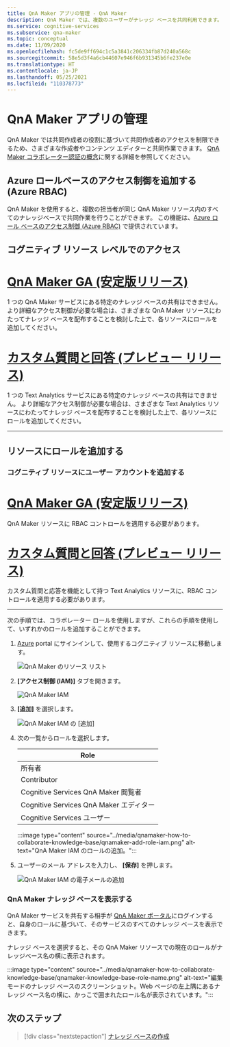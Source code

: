 ```yaml
---
title: QnA Maker アプリの管理 - QnA Maker
description: QnA Maker では、複数のユーザーがナレッジ ベースを共同利用できます。 QnA Maker には、アクティブ ラーニングを使用してナレッジ ベースの質を向上させる機能があります。 既存の質問の削除や変更は行わずに、レビュー、承認、却下できます。
ms.service: cognitive-services
ms.subservice: qna-maker
ms.topic: conceptual
ms.date: 11/09/2020
ms.openlocfilehash: fc5de9ff694c1c5a3841c206334fb87d240a568c
ms.sourcegitcommit: 58e5d3f4a6cb44607e946f6b931345b6fe237e0e
ms.translationtype: HT
ms.contentlocale: ja-JP
ms.lasthandoff: 05/25/2021
ms.locfileid: "110378773"
---
```

# <a name="manage-qna-maker-app"></a>QnA Maker アプリの管理

QnA Maker では共同作成者の役割に基づいて共同作成者のアクセスを制限できるため、さまざまな作成者やコンテンツ エディターと共同作業できます。
[QnA Maker コラボレーター認証の概念](../Concepts/role-based-access-control.md)に関する詳細を参照してください。

## <a name="add-azure-role-based-access-control-azure-rbac"></a>Azure ロールベースのアクセス制御を追加する (Azure RBAC)

QnA Maker を使用すると、複数の担当者が同じ QnA Maker リソース内のすべてのナレッジベースで共同作業を行うことができます。 この機能は、[Azure ロール ベースのアクセス制御 (Azure RBAC)](../../../role-based-access-control/role-assignments-portal.md) で提供されています。

## <a name="access-at-the-cognitive-resource-level"></a>コグニティブ リソース レベルでのアクセス

# <a name="qna-maker-ga-stable-release"></a>[QnA Maker GA (安定版リリース)](#tab/v1)

1 つの QnA Maker サービスにある特定のナレッジ ベースの共有はできません。 より詳細なアクセス制御が必要な場合は、さまざまな QnA Maker リソースにわたってナレッジ ベースを配布することを検討した上で、各リソースにロールを追加してください。

# <a name="custom-question-answering-preview-release"></a>[カスタム質問と回答 (プレビュー リリース)](#tab/v2)

1 つの Text Analytics サービスにある特定のナレッジ ベースの共有はできません。 より詳細なアクセス制御が必要な場合は、さまざまな Text Analytics リソースにわたってナレッジ ベースを配布することを検討した上で、各リソースにロールを追加してください。

---

## <a name="add-a-role-to-a-resource"></a>リソースにロールを追加する

### <a name="add-a-user-account-to-the-cognitive-resource"></a>コグニティブ リソースにユーザー アカウントを追加する

# <a name="qna-maker-ga-stable-release"></a>[QnA Maker GA (安定版リリース)](#tab/v1)

QnA Maker リソースに RBAC コントロールを適用する必要があります。

# <a name="custom-question-answering-preview-release"></a>[カスタム質問と回答 (プレビュー リリース)](#tab/v2)

カスタム質問と応答を機能として持つ Text Analytics リソースに、RBAC コントロールを適用する必要があります。

---

次の手順では、コラボレーター ロールを使用しますが、これらの手順を使用して、いずれかのロールを追加することができます。

1. [Azure](https://portal.azure.com/) portal にサインインして、使用するコグニティブ リソースに移動します。

    ![QnA Maker のリソース リスト](../media/qnamaker-how-to-collaborate-knowledge-base/qnamaker-resource-list.png)

1. **[アクセス制御 (IAM)]** タブを開きます。

    ![QnA Maker IAM](../media/qnamaker-how-to-collaborate-knowledge-base/qnamaker-iam.png)

1. **[追加]** を選択します。

    ![QnA Maker IAM の [追加]](../media/qnamaker-how-to-collaborate-knowledge-base/qnamaker-iam-add.png)

1. 次の一覧からロールを選択します。

    |Role|
    |--|
    |所有者|
    |Contributor|
    |Cognitive Services QnA Maker 閲覧者|
    |Cognitive Services QnA Maker エディター|
    |Cognitive Services ユーザー|

    :::image type="content" source="../media/qnamaker-how-to-collaborate-knowledge-base/qnamaker-add-role-iam.png" alt-text="QnA Maker IAM のロールの追加。":::

1. ユーザーのメール アドレスを入力し、 **[保存]** を押します。

    ![QnA Maker IAM の電子メールの追加](../media/qnamaker-how-to-collaborate-knowledge-base/qnamaker-iam-add-email.png)

### <a name="view-qna-maker-knowledge-bases"></a>QnA Maker ナレッジ ベースを表示する

QnA Maker サービスを共有する相手が [QnA Maker ポータル](https://qnamaker.ai)にログインすると、自身のロールに基づいて、そのサービスのすべてのナレッジ ベースを表示できます。

ナレッジ ベースを選択すると、その QnA Maker リソースでの現在のロールがナレッジベース名の横に表示されます。

:::image type="content" source="../media/qnamaker-how-to-collaborate-knowledge-base/qnamaker-knowledge-base-role-name.png" alt-text="編集モードのナレッジ ベースのスクリーンショット。Web ページの左上隅にあるナレッジ ベース名の横に、かっこで囲まれたロール名が表示されています。":::

## <a name="next-steps"></a>次のステップ

> [!div class="nextstepaction"]
> [ナレッジ ベースの作成](./manage-knowledge-bases.md)
